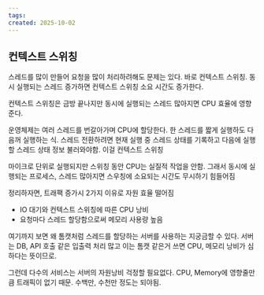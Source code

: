 ```yaml
---
tags: 
created: 2025-10-02
---
```

## 컨텍스트 스위칭
스레드를 많이 만들어 요청을 많이 처리하려해도 문제는 있다. 바로 컨텍스트 스위칭. 동시 실행되는 스레드 증가하면 컨텍스트 스위칭 소요 시간도 증가한다.

컨텍스트 스위칭은 금방 끝나지만 동시에 실행되는 스레드 많아지면 CPU 효율에 영향준다.

운영체제는 여러 스레드를 번갈아가며 CPU에 할당한다. 한 스레드를 짧게 실행하도 다음꺼 실행하는 식. 스레드 전환하려면 현재 실행 중 스레드 상태를 기록하고 다음에 실행할 스레드 상태 정보 불러와야함. 이걸 컨텍스트 스위칭

마이크로 단위로 실행되지만 스위칭 동안 CPU는 실질적 작업을 안함. 그래서 동시에 실행되는 프로세스, 스레드 많아지면 스우칭에 소요되는 시간도 무시하기 힘들어짐

정리하자면, 트래팩 증가시 2가지 이유로 자원 효율 떨어짐
- IO 대기와 컨텍스트 스위칭에 따른 CPU 낭비
- 요청마다 스레드 할당함으로써 메모리 사용량 높음

여기까지 보면 왜 톰캣처럼 스레드를 할당하는 서버를 사용하는 지궁금할 수 있다. 서버는 DB, API 호출 같은 입출력 처리 많고 이는 톰캣 같은거 쓰면 CPU, 메모리 낭비가 심하다는 뜻이므로.

그런데 다수의 서비스는 서버의 자원낭비 걱정할 필요없다. CPU, Memory에 영향줄만큼 트래픽이 없기 때문. 수백만, 수천만 정도는 되야됨.